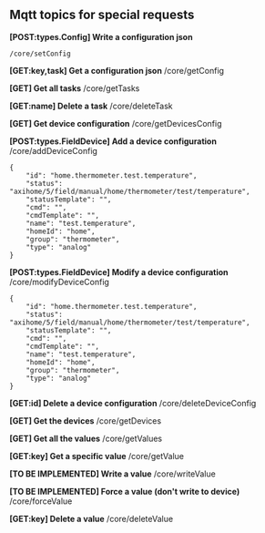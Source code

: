 
Mqtt topics for special requests
-------------------------------------------------------------------

**[POST:types.Config] Write a configuration json**

    /core/setConfig

**[GET:key,task] Get a configuration json**
    /core/getConfig

**[GET] Get all tasks**
    /core/getTasks

**[GET:name] Delete a task**
    /core/deleteTask

**[GET] Get device configuration**
    /core/getDevicesConfig

**[POST:types.FieldDevice] Add a device configuration**
    /core/addDeviceConfig

    {
        "id": "home.thermometer.test.temperature",
        "status": "axihome/5/field/manual/home/thermometer/test/temperature",
        "statusTemplate": "",
        "cmd": "",
        "cmdTemplate": "",
        "name": "test.temperature",
        "homeId": "home",
        "group": "thermometer",
        "type": "analog"
    }

**[POST:types.FieldDevice] Modify a device configuration**
    /core/modifyDeviceConfig

    {
        "id": "home.thermometer.test.temperature",
        "status": "axihome/5/field/manual/home/thermometer/test/temperature",
        "statusTemplate": "",
        "cmd": "",
        "cmdTemplate": "",
        "name": "test.temperature",
        "homeId": "home",
        "group": "thermometer",
        "type": "analog"
    }

**[GET:id] Delete a device configuration**
    /core/deleteDeviceConfig

**[GET] Get the devices**
    /core/getDevices

**[GET] Get all the values**
    /core/getValues

**[GET:key] Get a specific value**
    /core/getValue

**[TO BE IMPLEMENTED] Write a value**
    /core/writeValue

**[TO BE IMPLEMENTED] Force a value (don't write to device)**
    /core/forceValue

**[GET:key] Delete a value**
    /core/deleteValue
